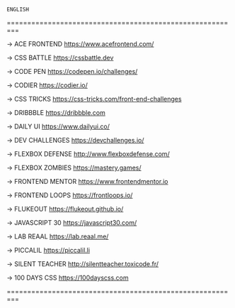 
```
ENGLISH
```

=========================================================


-> ACE FRONTEND
https://www.acefrontend.com/


-> CSS BATTLE
https://cssbattle.dev


-> CODE PEN
https://codepen.io/challenges/


-> CODIER
https://codier.io/

-> CSS TRICKS
https://css-tricks.com/front-end-challenges


-> DRIBBBLE
https://dribbble.com


-> DAILY UI
https://www.dailyui.co/


-> DEV CHALLENGES
https://devchallenges.io/


-> FLEXBOX DEFENSE
http://www.flexboxdefense.com/


-> FLEXBOX ZOMBIES
https://mastery.games/


-> FRONTEND MENTOR
https://www.frontendmentor.io


-> FRONTEND LOOPS
https://frontloops.io/


-> FLUKEOUT
https://flukeout.github.io/


-> JAVASCRIPT 30
https://javascript30.com/


-> LAB REAAL
https://lab.reaal.me/


-> PICCALIL
https://piccalil.li


-> SILENT TEACHER
http://silentteacher.toxicode.fr/


-> 100 DAYS CSS
https://100dayscss.com


=========================================================
